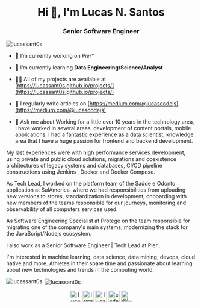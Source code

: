 <h1 align="center">Hi 👋, I'm Lucas N. Santos</h1>
<h3 align="center">Senior Software Engineer</h3>

<p align="left"> <img src="https://komarev.com/ghpvc/?username=lucassant0s" alt="lucassant0s" /> </p>

- 🔭 I’m currently working on *Pier**

- 🌱 I’m currently learning **Data Engineering/Science/Analyst**

- 👨‍💻 All of my projects are available at [https://lucassant0s.github.io/projects/](https://lucassant0s.github.io/projects/)

- 📝 I regularly write articles on [https://medium.com/@lucascodejs](https://medium.com/@lucascodejs)

- 💬 Ask me about
Working for a little over 10 years in the technology area, I have worked in several areas, development of content portals, mobile applications, I had a fantastic experience as a data scientist, knowledge area that I have a huge passion for frontend and backend development.

My last experiences were with high performance services development, using private and public cloud solutions, migrations and coexistence architectures of legacy systems and databases, CI/CD pipeline constructions using Jenkins , Docker and Docker Compose.

As Tech Lead, I worked on the platform team of the Saúde e Odonto application at SulÁmerica, where we had responsibilities from uploading new versions to stores, standardization in development, onboarding with new members of the teams responsible for our journeys, monitoring and observability of all computers services used.

As Software Engineering Specialist at Protege on the team responsible for migrating one of the company's main systems, modernizing the stack for the JavaScript/Nodejs ecosystem.

I also work as a Senior Software Engineer | Tech Lead at Pier…

I'm interested in machine learning, data science, data mining, devops, cloud native and more. Athletes in their spare time and passionate about learning about new technologies and trends in the computing world.

<p><img align="left" src="https://github-readme-stats.vercel.app/api/top-langs/?username=lucassant0s&layout=compact&hide=html" alt="lucassant0s" /></p>

<p>&nbsp;<img align="center" src="https://github-readme-stats.vercel.app/api?username=lucassant0s&show_icons=true" alt="lucassant0s" /></p>

<p align="center">
<a href="https://dev.to/lucasnsants" target="blank"><img align="center" src="https://cdn.jsdelivr.net/npm/simple-icons@3.0.1/icons/dev-dot-to.svg" alt="lucasnsants" height="30" width="30" /></a>
<a href="https://twitter.com/lucascodets" target="blank"><img align="center" src="https://cdn.jsdelivr.net/npm/simple-icons@3.0.1/icons/twitter.svg" alt="lucascodets" height="30" width="30" /></a>
<a href="https://linkedin.com/in/lucasnsantos" target="blank"><img align="center" src="https://cdn.jsdelivr.net/npm/simple-icons@3.0.1/icons/linkedin.svg" alt="lucasnsantos" height="30" width="30" /></a>
<a href="https://instagram.com/code.lucas.js" target="blank"><img align="center" src="https://cdn.jsdelivr.net/npm/simple-icons@3.0.1/icons/instagram.svg" alt="code.lucas.js" height="30" width="30" /></a>
<a href="https://medium.com/@lucascodejs" target="blank"><img align="center" src="https://cdn.jsdelivr.net/npm/simple-icons@3.0.1/icons/medium.svg" alt="@lucascodejs" height="30" width="30" /></a>
</p>
